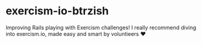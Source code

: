 # exercism-io-btrzish
Improving Rails playing with Exercism challenges!  I really recommend diving into exercism.io, made easy and smart by voluntieers ♥
